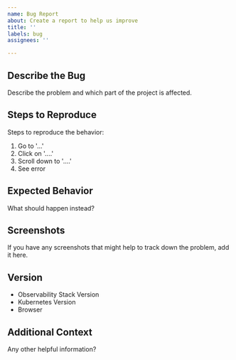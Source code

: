 ```yaml
---
name: Bug Report
about: Create a report to help us improve
title: ''
labels: bug
assignees: ''

---
```


## Describe the Bug
Describe the problem and which part of the project is affected.

## Steps to Reproduce
Steps to reproduce the behavior:
1. Go to '...'
2. Click on '....'
3. Scroll down to '....'
4. See error

## Expected Behavior
What should happen instead?

## Screenshots
If you have any screenshots that might help to track down the problem, add it here.

## Version
 - Observability Stack Version
 - Kubernetes Version
 - Browser

## Additional Context
Any other helpful information?
